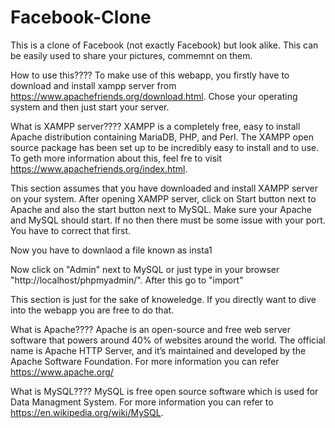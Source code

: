 # Facebook-Clone
This is a clone of Facebook (not exactly Facebook) but look alike. This can be easily used to share your pictures, commemnt on them. 

How to use this????
To make use of this webapp, you firstly have to download and install xampp server from https://www.apachefriends.org/download.html. Chose your operating system and then just start your server. 

What is XAMPP server????
XAMPP is a completely free, easy to install Apache distribution containing MariaDB, PHP, and Perl. The XAMPP open source package has been set up to be incredibly easy to install and to use. To geth more information about this, feel fre to visit https://www.apachefriends.org/index.html.

This section assumes that you have downloaded and install XAMPP server on your system.
After opening XAMPP server, click on Start button next to Apache and also the start button next to MySQL. Make sure your Apache and MySQL should start. If no then there must be some issue with your port. You have to correct that first.

Now you have to downlaod a file known as insta1

Now click on "Admin" next to MySQL or just type in your browser "http://localhost/phpmyadmin/". After this go to "import" 

This section is just for the sake of knoweledge. If you directly want to dive into the webapp you are free to do that. 

What is Apache????
Apache is an open-source and free web server software that powers around 40% of websites around the world. The official name is Apache HTTP Server, and it’s maintained and developed by the Apache Software Foundation. For more information you can refer https://www.apache.org/

What is MySQL????
MySQL is free open source software which is used for Data Managment System. For more information you can refer to https://en.wikipedia.org/wiki/MySQL.
